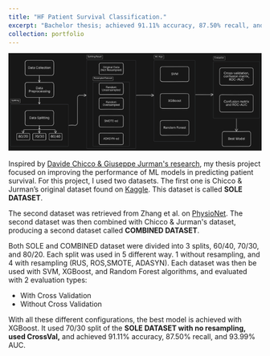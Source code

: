 ```yaml
---
title: "HF Patient Survival Classification."
excerpt: "Bachelor thesis; achieved 91.11% accuracy, 87.50% recall, and 93.99% AUC<br/><img src='/images/portfolio1.png'>"
collection: portfolio
---
```


![](/images/portfolio1.png)

Inspired by [Davide Chicco & Giuseppe Jurman's research](https://bmcmedinformdecismak.biomedcentral.com/articles/10.1186/s12911-020-1023-5), my thesis project focused on improving the performance of ML models in predicting patient survival. For this project, I used two datasets. The first one is Chicco & Jurman’s original dataset found on [Kaggle](https://www.kaggle.com/datasets/andrewmvd/heart-failure-clinical-data). This dataset is called **SOLE DATASET**.

The second dataset was retrieved from Zhang et al. on [PhysioNet](https://physionet.org/content/heart-failure-zigong/1.3/). The second dataset was then combined with Chicco & Jurman's dataset, producing a second dataset called **COMBINED DATASET**.

Both SOLE and COMBINED dataset were divided into 3 splits, 60/40, 70/30, and 80/20. Each split was used in 5 different way. 1 without resampling, and 4 with resampling (RUS, ROS,SMOTE, ADASYN). Each dataset was then be used with SVM, XGBoost, and Random Forest algorithms, and evaluated with 2 evaluation types:
* With Cross Validation
* Without Cross Validation


With all these different configurations, the best model is achieved with XGBoost. It used 70/30 split of the **SOLE DATASET with no resampling, used CrossVal,** and achieved 91.11% accuracy, 87.50% recall, and 93.99% AUC.